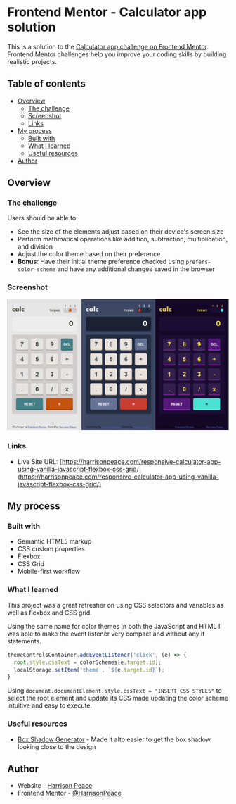 # Frontend Mentor - Calculator app solution

This is a solution to the [Calculator app challenge on Frontend Mentor](https://www.frontendmentor.io/challenges/calculator-app-9lteq5N29). Frontend Mentor challenges help you improve your coding skills by building realistic projects. 

## Table of contents

- [Overview](#overview)
  - [The challenge](#the-challenge)
  - [Screenshot](#screenshot)
  - [Links](#links)
- [My process](#my-process)
  - [Built with](#built-with)
  - [What I learned](#what-i-learned)
  - [Useful resources](#useful-resources)
- [Author](#author)

## Overview

### The challenge

Users should be able to:

- See the size of the elements adjust based on their device's screen size
- Perform mathmatical operations like addition, subtraction, multiplication, and division
- Adjust the color theme based on their preference
- **Bonus**: Have their initial theme preference checked using `prefers-color-scheme` and have any additional changes saved in the browser

### Screenshot

![](./project-screenshot.jpg)

### Links

- Live Site URL: [https://harrisonpeace.com/responsive-calculator-app-using-vanilla-javascript-flexbox-css-grid/](https://harrisonpeace.com/responsive-calculator-app-using-vanilla-javascript-flexbox-css-grid/)

## My process

### Built with

- Semantic HTML5 markup
- CSS custom properties
- Flexbox
- CSS Grid
- Mobile-first workflow

### What I learned

This project was a great refresher on using CSS selectors and variables as well as flexbox and CSS grid.

Using the same name for color themes in both the JavaScript and HTML I was able to make the event listener very compact and without any if statements.

```js
themeControlsContainer.addEventListener('click', (e) => {
  root.style.cssText = colorSchemes[e.target.id]; 
  localStorage.setItem('theme', `${e.target.id}`);
}
```

Using ```document.documentElement.style.cssText = "INSERT CSS STYLES"``` to select the root element and update its CSS made updating the color scheme intuitive and easy to execute.

### Useful resources

- [Box Shadow Generator](https://html-css-js.com/css/generator/box-shadow/) - Made it alto easier to get the box shadow looking close to the design

## Author

- Website - [Harrison Peace](https://harrisonpeace.com)
- Frontend Mentor - [@HarrisonPeace](https://www.frontendmentor.io/profile/HarrisonPeace)

